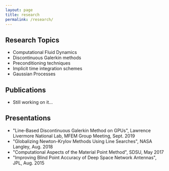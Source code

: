 ```yaml
---
layout: page
title: research
permalink: /research/
---
```


## Research Topics
- Computational Fluid Dynamics
- Discontinuous Galerkin methods
- Preconditioning techniques
- Implicit time integration schemes
- Gaussian Processes

## Publications
- Still working on it...

## Presentations
- "Line-Based Discontinuous Galerkin Method on GPUs", Lawrence Livermore National Lab, MFEM Group Meeting, Sept. 2019
- "Globalizing Newton-Krylov Methods Using Line Searches", NASA Langley, Aug. 2018
- "Computational Aspects of the Material Point Method", SDSU, May 2017
- "Improving Blind Point Accuracy of Deep Space Network Antennas", JPL, Aug. 2015

<!-- This is the base Jekyll theme. You can find out more info about customizing your Jekyll theme, as well as basic Jekyll usage documentation at [jekyllrb.com](https://jekyllrb.com/) -->